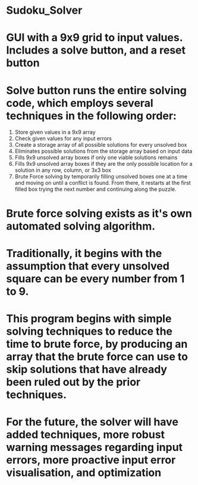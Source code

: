 # Sudoku_Solver

# GUI with a 9x9 grid to input values. Includes a solve button, and a reset button
# Solve button runs the entire solving code, which employs several techniques in the following order:
1. Store given values in a 9x9 array
2. Check given values for any input errors
3. Create a storage array of all possible solutions for every unsolved box
4. Eliminates possible solutions from the storage array based on input data
5. Fills 9x9 unsolved array boxes if only one viable solutions remains
6. Fills 9x9 unsolved array boxes if they are the only possible location for a solution in any row, column, or 3x3 box
7. Brute Force solving by temporarily filling unsolved boxes one at a time and moving on until a conflict is found. 
From there, it restarts at the first filled box trying the next number and continuing along the puzzle. 


# Brute force solving exists as it's own automated solving algorithm.
# Traditionally, it begins with the assumption that every unsolved square can be every number from 1 to 9.
# This program begins with simple solving techniques to reduce the time to brute force, by producing an array that the brute force can use to skip solutions that have already been ruled out by the prior techniques.

# For the future, the solver will have added techniques, more robust warning messages regarding input errors, more proactive input error visualisation, and optimization
